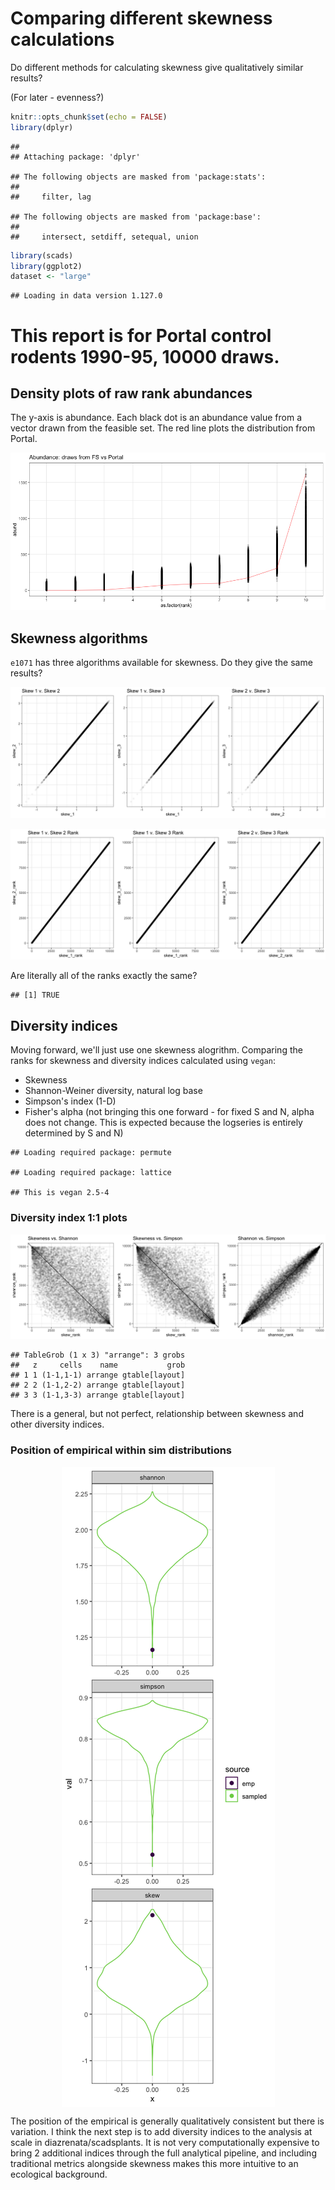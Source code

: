 Comparing different skewness calculations
================

Do different methods for calculating skewness give qualitatively similar results?

(For later - evenness?)

``` r
knitr::opts_chunk$set(echo = FALSE)
library(dplyr)
```

    ## 
    ## Attaching package: 'dplyr'

    ## The following objects are masked from 'package:stats':
    ## 
    ##     filter, lag

    ## The following objects are masked from 'package:base':
    ## 
    ##     intersect, setdiff, setequal, union

``` r
library(scads)
library(ggplot2)
dataset <- "large"
```

    ## Loading in data version 1.127.0

This report is for Portal control rodents 1990-95, 10000 draws.
===============================================================

Density plots of raw rank abundances
------------------------------------

The y-axis is abundance. Each black dot is an abundance value from a vector drawn from the feasible set. The red line plots the distribution from Portal.

![](compare_skew_files/figure-markdown_github/plot%20rads%20and%20rescaled%20rads-1.png)

Skewness algorithms
-------------------

`e1071` has three algorithms available for skewness. Do they give the same results?

![](compare_skew_files/figure-markdown_github/skewness%20algs-1.png)

![](compare_skew_files/figure-markdown_github/ranked%20skew-1.png)

Are literally all of the ranks exactly the same?

    ## [1] TRUE

Diversity indices
-----------------

Moving forward, we'll just use one skewness alogrithm. Comparing the ranks for skewness and diversity indices calculated using `vegan`:

-   Skewness
-   Shannon-Weiner diversity, natural log base
-   Simpson's index (1-D)
-   Fisher's alpha (not bringing this one forward - for fixed S and N, alpha does not change. This is expected because the logseries is entirely determined by S and N)

<!-- -->

    ## Loading required package: permute

    ## Loading required package: lattice

    ## This is vegan 2.5-4

### Diversity index 1:1 plots

![](compare_skew_files/figure-markdown_github/rank%201%20to%201%20plots-1.png)

    ## TableGrob (1 x 3) "arrange": 3 grobs
    ##   z     cells    name           grob
    ## 1 1 (1-1,1-1) arrange gtable[layout]
    ## 2 2 (1-1,2-2) arrange gtable[layout]
    ## 3 3 (1-1,3-3) arrange gtable[layout]

There is a general, but not perfect, relationship between skewness and other diversity indices.

### Position of empirical within sim distributions

<img src="compare_skew_files/figure-markdown_github/sim emp plots-1.png" style="display: block; margin: auto;" />

The position of the empirical is generally qualitatively consistent but there is variation. I think the next step is to add diversity indices to the analysis at scale in diazrenata/scadsplants. It is not very computationally expensive to bring 2 additional indices through the full analytical pipeline, and including traditional metrics alongside skewness makes this more intuitive to an ecological background.
